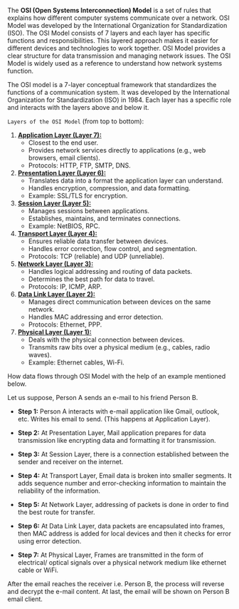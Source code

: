 The **OSI (Open Systems Interconnection) Model** is a set of rules that explains how different computer systems communicate over a network. OSI Model was developed by the International Organization for Standardization (ISO). The OSI Model consists of 7 layers and each layer has specific functions and responsibilities. This layered approach makes it easier for different devices and technologies to work together. OSI Model provides a clear structure for data transmission and managing network issues. The OSI Model is widely used as a reference to understand how network systems function.

The OSI model is a 7-layer conceptual framework that standardizes the functions of a communication system. It was developed by the International Organization for Standardization (ISO) in 1984. Each layer has a specific role and interacts with the layers above and below it.

`Layers of the OSI Model` (from top to bottom):
1. [**Application Layer (Layer 7):**](https://www.geeksforgeeks.org/application-layer-in-osi-model/)
   - Closest to the end user.
   - Provides network services directly to applications (e.g., web browsers, email clients).
   - Protocols: HTTP, FTP, SMTP, DNS.
2. [**Presentation Layer (Layer 6):**](https://www.geeksforgeeks.org/presentation-layer-in-osi-model/)
   - Translates data into a format the application layer can understand.
   - Handles encryption, compression, and data formatting.
   - Example: SSL/TLS for encryption.
3. [**Session Layer (Layer 5):**](https://www.geeksforgeeks.org/session-layer-in-osi-model/)
   - Manages sessions between applications.
   - Establishes, maintains, and terminates connections.
   - Example: NetBIOS, RPC.
4. [**Transport Layer (Layer 4):**](https://www.geeksforgeeks.org/transport-layer-in-osi-model/)
   - Ensures reliable data transfer between devices.
   - Handles error correction, flow control, and segmentation.
   - Protocols: TCP (reliable) and UDP (unreliable).
5. [**Network Layer (Layer 3):**](https://www.geeksforgeeks.org/network-layer-in-osi-model/)
   - Handles logical addressing and routing of data packets.
   - Determines the best path for data to travel.
   - Protocols: IP, ICMP, ARP.
6. [**Data Link Layer (Layer 2):**](https://www.geeksforgeeks.org/data-link-layer/)
   - Manages direct communication between devices on the same network.
   - Handles MAC addressing and error detection.
   - Protocols: Ethernet, PPP.
7. [**Physical Layer (Layer 1):**]((https://www.geeksforgeeks.org/physical-layer-in-osi-model/))
   - Deals with the physical connection between devices.
   - Transmits raw bits over a physical medium (e.g., cables, radio waves).
   - Example: Ethernet cables, Wi-Fi.

How data flows through OSI Model with the help of an example mentioned below.

Let us suppose, Person A sends an e-mail to his friend Person B.

- **Step 1:** Person A interacts with e-mail application like Gmail, outlook, etc. Writes his email to send. (This happens at Application Layer).

- **Step 2:** At Presentation Layer, Mail application prepares for data transmission like encrypting data and formatting it for transmission.

- **Step 3:** At Session Layer, there is a connection established between the sender and receiver on the internet.

- **Step 4:** At Transport Layer, Email data is broken into smaller segments. It adds sequence number and error-checking information to maintain the reliability of the information.

- **Step 5:** At Network Layer, addressing of packets is done in order to find the best route for transfer.

- **Step 6:** At Data Link Layer, data packets are encapsulated into frames, then MAC address is added for local devices and then it checks for error using error detection.

- **Step 7:** At Physical Layer, Frames are transmitted in the form of electrical/ optical signals over a physical network medium like ethernet cable or WiFi.

After the email reaches the receiver i.e. Person B, the process will reverse and decrypt the e-mail content. At last, the email will be shown on Person B email client.